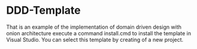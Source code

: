 # DDD-Template
That is an example of the implementation of domain driven design with onion  architecture
execute a command install.cmd to install the template in Visual Studio. You can select this template by creating of a new project.
